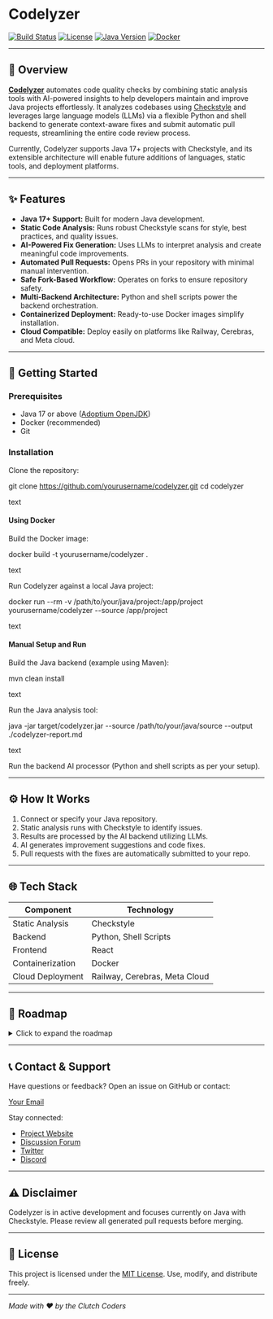 # Codelyzer

[![Build Status](https://img.shields.io/github/actions/workflow/status/atharv3221/codelyzer/.github/workflows/pylint.yml?branch=main)](https://github.com/atharv3221/Codelyzer/actions)
[![License](https://img.shields.io/github/license/atharv3221/codelyzer)](LICENSE)
[![Java Version](https://img.shields.io/badge/Java-17-blue.svg)](https://adoptium.net/)
[![Docker](https://img.shields.io/docker/pulls/atharv3321/codelyzer)](https://hub.docker.com/r/atharv3321/codelyzer)

---

## 🎯 Overview

[**Codelyzer**](https://atharv3221.github.io/Codelyzer/) automates code quality checks by combining static analysis tools with AI-powered insights to help developers maintain and improve Java projects effortlessly. It analyzes codebases using [Checkstyle](https://checkstyle.org/) and leverages large language models (LLMs) via a flexible Python and shell backend to generate context-aware fixes and submit automatic pull requests, streamlining the entire code review process.

Currently, Codelyzer supports Java 17+ projects with Checkstyle, and its extensible architecture will enable future additions of languages, static tools, and deployment platforms.

---

## ✨ Features

- **Java 17+ Support:** Built for modern Java development.
- **Static Code Analysis:** Runs robust Checkstyle scans for style, best practices, and quality issues.
- **AI-Powered Fix Generation:** Uses LLMs to interpret analysis and create meaningful code improvements.
- **Automated Pull Requests:** Opens PRs in your repository with minimal manual intervention.
- **Safe Fork-Based Workflow:** Operates on forks to ensure repository safety.
- **Multi-Backend Architecture:** Python and shell scripts power the backend orchestration.
- **Containerized Deployment:** Ready-to-use Docker images simplify installation.
- **Cloud Compatible:** Deploy easily on platforms like Railway, Cerebras, and Meta cloud.

---

## 🚀 Getting Started

### Prerequisites

- Java 17 or above ([Adoptium OpenJDK](https://adoptium.net/))
- Docker (recommended)
- Git

### Installation

Clone the repository:

git clone https://github.com/yourusername/codelyzer.git
cd codelyzer

text

#### Using Docker

Build the Docker image:

docker build -t yourusername/codelyzer .

text

Run Codelyzer against a local Java project:

docker run --rm -v /path/to/your/java/project:/app/project yourusername/codelyzer --source /app/project

text

#### Manual Setup and Run

Build the Java backend (example using Maven):

mvn clean install

text

Run the Java analysis tool:

java -jar target/codelyzer.jar --source /path/to/your/java/source --output ./codelyzer-report.md

text

Run the backend AI processor (Python and shell scripts as per your setup).

---

## ⚙️ How It Works

1. Connect or specify your Java repository.
2. Static analysis runs with Checkstyle to identify issues.
3. Results are processed by the AI backend utilizing LLMs.
4. AI generates improvement suggestions and code fixes.
5. Pull requests with the fixes are automatically submitted to your repo.

---

## 🌐 Tech Stack

| Component        | Technology                    |
| ---------------- | ----------------------------- |
| Static Analysis  | Checkstyle                    |
| Backend          | Python, Shell Scripts         |
| Frontend         | React                         |
| Containerization | Docker                        |
| Cloud Deployment | Railway, Cerebras, Meta Cloud |

---

## 🔮 Roadmap

<details>
  <summary>Click to expand the roadmap</summary>

- Add support for additional static analysis tools: SpotBugs, PMD.
- Extend multi-language support: Python, JavaScript, TypeScript.
- Custom rule configuration options in UI.
- Batch processing for multiple repositories.
- CI/CD pipeline integrations.
- Web dashboard for detailed reports and metrics.

</details>

---

## 📞 Contact & Support

Have questions or feedback? Open an issue on GitHub or contact:

[Your Email](mailto:your.email@example.com)

Stay connected:

- [Project Website](https://yourprojectwebsite.com)
- [Discussion Forum](https://forum.yourproject.com)
- [Twitter](https://twitter.com/yourproject)
- [Discord](https://discord.gg/yourproject)

---

## ⚠️ Disclaimer

Codelyzer is in active development and focuses currently on Java with Checkstyle. Please review all generated pull requests before merging.

---

## 📝 License

This project is licensed under the [MIT License](LICENSE). Use, modify, and distribute freely.

---

_Made with ❤️ by the Clutch Coders_
